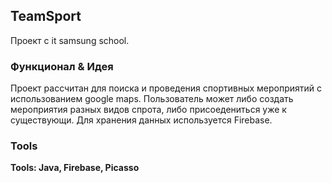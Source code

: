 ## TeamSport
Проект с it samsung school.
### Функционал & Идея
Проект рассчитан для поиска и проведения спортивных
мероприятий с использованием google maps. Пользователь может либо создать мероприятия разных видов спрота, либо присоедениться уже к существующи.
Для хранения данных используется Firebase. 

### Tools
__Tools: Java, Firebase, Picasso__
